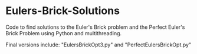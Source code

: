 # Eulers-Brick-Solutions
Code to find solutions to the Euler's Brick problem and the Perfect Euler's Brick Problem using Python and multithreading.

Final versions include: "EulersBrickOpt3.py" and "PerfectEulersBrickOpt.py"
